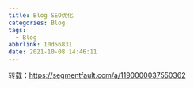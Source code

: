```yaml
---
title: Blog SEO优化
categories: Blog
tags:
  - Blog
abbrlink: 10d56831
date: 2021-10-08 14:46:11
---
```





转载：https://segmentfault.com/a/1190000037550362

